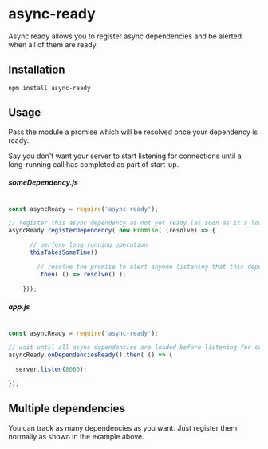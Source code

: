 # async-ready

Async ready allows you to register async dependencies and be alerted when all of them are ready.

## Installation

`npm install async-ready`


## Usage

Pass the module a promise which will be resolved once your dependency is ready.

Say you don't want your server to start listening for connections until a long-running call has completed as part of start-up.

##### someDependency.js

```javascript

const asyncReady = require('async-ready');

// register this async dependency as not yet ready (as soon as it's loaded into memory)
asyncReady.registerDependency( new Promise( (resolve) => {

      // perform long-running operation
      thisTakesSomeTime()

        // resolve the promise to alert anyone listening that this dependency is ready
        .then( () => resolve() );

    }));

```

##### app.js

```javascript

const asyncReady = require('async-ready');

// wait until all async dependencies are loaded before listening for connections
asyncReady.onDependenciesReady().then( () => {

  server.listen(8080);

});

```

## Multiple dependencies

You can track as many dependencies as you want.  Just register them normally as shown in the example above.

